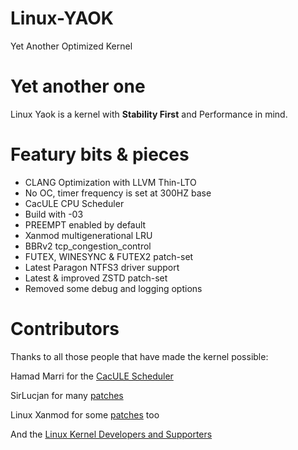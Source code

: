 # Linux-YAOK
Yet Another Optimized Kernel

# Yet another one
Linux Yaok is a kernel with **Stability First** and Performance in mind.

# Featury bits & pieces
- CLANG Optimization with LLVM Thin-LTO
- No OC, timer frequency is set at 300HZ base
- CacULE CPU Scheduler
- Build with -03
- PREEMPT enabled by default
- Xanmod multigenerational LRU
- BBRv2 tcp_congestion_control
- FUTEX, WINESYNC & FUTEX2 patch-set
- Latest Paragon NTFS3 driver support
- Latest & improved ZSTD patch-set
- Removed some debug and logging options

# Contributors

Thanks to all those people that have made the kernel possible:

Hamad Marri for the [CacULE Scheduler](https://github.com/hamadmarri/cacule-cpu-scheduler)

SirLucjan for many [patches](https://github.com/sirlucjan/kernel-patches)

Linux Xanmod for some [patches](https://github.com/xanmod/linux-patches) too

And the [Linux Kernel Developers and Supporters](https://www.kernel.org/)
